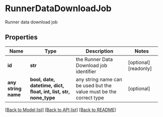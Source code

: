 # RunnerDataDownloadJob

Runner data download job

## Properties
Name | Type | Description | Notes
------------ | ------------- | ------------- | -------------
**id** | **str** | the Runner Data Download job identifier | [optional] [readonly] 
**any string name** | **bool, date, datetime, dict, float, int, list, str, none_type** | any string name can be used but the value must be the correct type | [optional]

[[Back to Model list]](../README.md#documentation-for-models) [[Back to API list]](../README.md#documentation-for-api-endpoints) [[Back to README]](../README.md)


